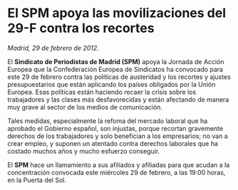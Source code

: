 # El SPM apoya las movilizaciones del 29-F contra los recortes

*Madrid, 29 de febrero de 2012.*

El **Sindicato de Periodistas de Madrid (SPM)** apoya la Jornada de Acción Europea que la Confederación Europea de Sindicatos ha convocado para este 29 de febrero contra las políticas de austeridad y los recortes y ajustes presupuestarios que están aplicando los países obligados por la Unión Europea. Esas políticas están haciendo recaer la crisis sobre los trabajadores y las clases más desfavorecidas y están afectando de manera muy grave al sector de los medios de comunicación.

Tales medidas, especialmente la refoma del mercado laboral que ha aprobado el Gobierno español, son injustas, porque recortan gravemente derechos de los trabajadores y solo benefician a los empresarios; no van a crear empleo, y suponen un atentado contra derechos laborales que ha costado muchos años y mucho esfuerzo conseguir.

El **SPM** hace un llamamiento a sus afiliados y afiliadas para que acudan a la concentración convocada este miércoles 29 de febrero, a las 19:00 horas, en la Puerta del Sol.
